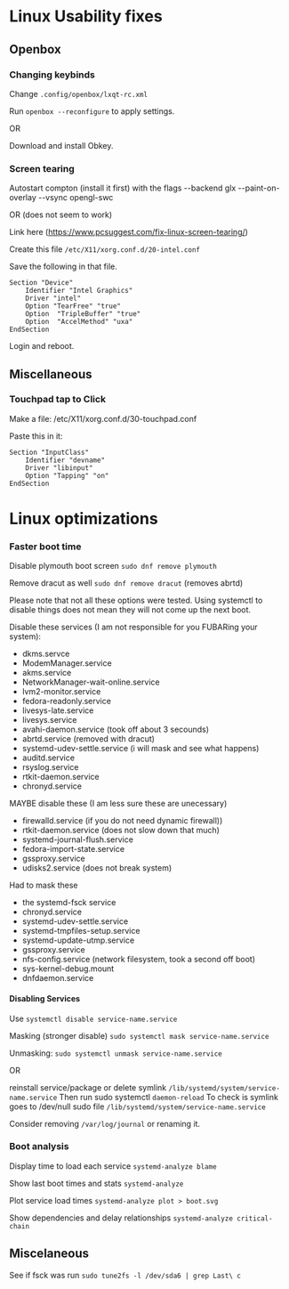 # Linux Usability fixes

## Openbox

### Changing keybinds

Change `.config/openbox/lxqt-rc.xml`

Run `openbox --reconfigure` to apply settings.

OR 

Download and install Obkey.

### Screen tearing

Autostart compton (install it first) with the flags --backend glx --paint-on-overlay --vsync opengl-swc

OR (does not seem to work)

Link here (https://www.pcsuggest.com/fix-linux-screen-tearing/)

Create this file `/etc/X11/xorg.conf.d/20-intel.conf`

Save the following in that file.

```
Section "Device"
    Identifier "Intel Graphics"
    Driver "intel"
    Option "TearFree" "true"
    Option  "TripleBuffer" "true"
    Option  "AccelMethod" "uxa"
EndSection
```
Login and reboot.

## Miscellaneous

### Touchpad tap to Click

Make a file: /etc/X11/xorg.conf.d/30-touchpad.conf

Paste this in it:
```
Section "InputClass"
    Identifier "devname"
    Driver "libinput"
    Option "Tapping" "on"
EndSection
```

# Linux optimizations

### Faster boot time

Disable plymouth boot screen `sudo dnf remove plymouth`

Remove dracut as well `sudo dnf remove dracut` (removes abrtd)

Please note that not all these options were tested. Using systemctl to disable things does not mean they will not come up the next boot.

Disable these services (I am not responsible for you FUBARing your system):

+ dkms.servce
+ ModemManager.service
+ akms.service
+ NetworkManager-wait-online.service
+ lvm2-monitor.service
+ fedora-readonly.service
+ livesys-late.service
+ livesys.service
+ avahi-daemon.service (took off about 3 secounds)
+ abrtd.service (removed with dracut)
+ systemd-udev-settle.service (i will mask and see what happens)
+ auditd.service
+ rsyslog.service
+ rtkit-daemon.service
+ chronyd.service

MAYBE disable these (I am less sure these are unecessary)

+ firewalld.service (if you do not need dynamic firewall))
+ rtkit-daemon.service (does not slow down that much)
+ systemd-journal-flush.service
+ fedora-import-state.service
+ gssproxy.service
+ udisks2.service (does not break system)

Had to mask these 

+ the systemd-fsck service
+ chronyd.service
+ systemd-udev-settle.service
+ systemd-tmpfiles-setup.service
+ systemd-update-utmp.service
+ gssproxy.service
+ nfs-config.service (network filesystem, took a second off boot)
+ sys-kernel-debug.mount
+ dnfdaemon.service

#### Disabling Services

Use `systemctl disable service-name.service`

Masking (stronger disable) `sudo systemctl mask service-name.service`

Unmasking: `sudo systemctl unmask service-name.service`

OR

reinstall service/package or delete symlink `/lib/systemd/system/service-name.service`
Then run sudo systemctl `daemon-reload`
To check is symlink goes to /dev/null sudo file `/lib/systemd/system/service-name.service`

Consider removing `/var/log/journal` or renaming it.

### Boot analysis

Display time to load each service `systemd-analyze blame`

Show last boot times and stats `systemd-analyze`

Plot service load times `systemd-analyze plot > boot.svg`

Show dependencies and delay relationships `systemd-analyze critical-chain`

## Miscelaneous 

See if fsck was run `sudo tune2fs -l /dev/sda6 | grep Last\ c`


